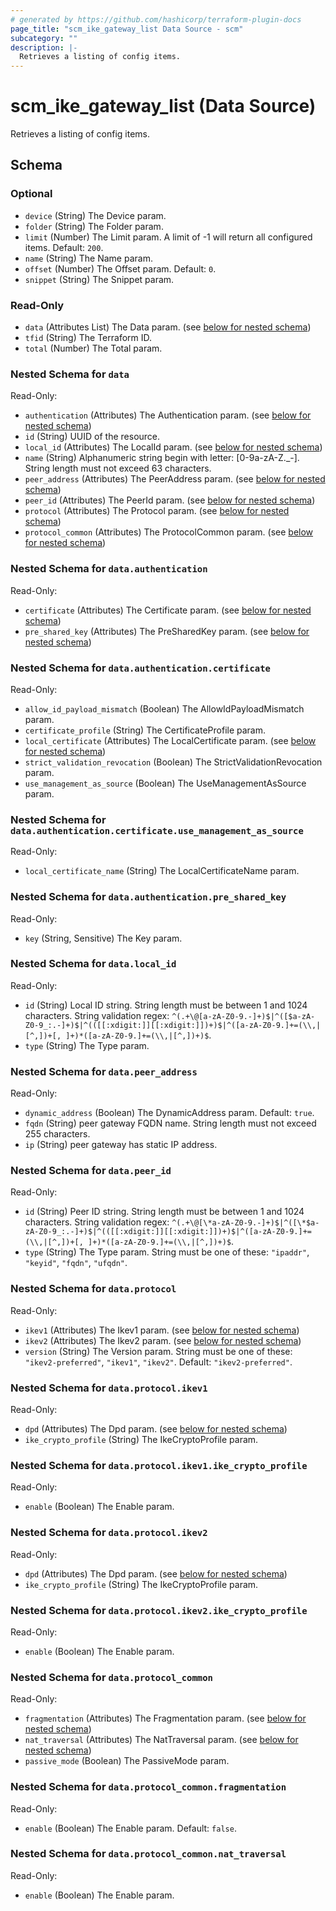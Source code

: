 ```yaml
---
# generated by https://github.com/hashicorp/terraform-plugin-docs
page_title: "scm_ike_gateway_list Data Source - scm"
subcategory: ""
description: |-
  Retrieves a listing of config items.
---
```


# scm_ike_gateway_list (Data Source)

Retrieves a listing of config items.



<!-- schema generated by tfplugindocs -->
## Schema

### Optional

- `device` (String) The Device param.
- `folder` (String) The Folder param.
- `limit` (Number) The Limit param. A limit of -1 will return all configured items. Default: `200`.
- `name` (String) The Name param.
- `offset` (Number) The Offset param. Default: `0`.
- `snippet` (String) The Snippet param.

### Read-Only

- `data` (Attributes List) The Data param. (see [below for nested schema](#nestedatt--data))
- `tfid` (String) The Terraform ID.
- `total` (Number) The Total param.

<a id="nestedatt--data"></a>
### Nested Schema for `data`

Read-Only:

- `authentication` (Attributes) The Authentication param. (see [below for nested schema](#nestedatt--data--authentication))
- `id` (String) UUID of the resource.
- `local_id` (Attributes) The LocalId param. (see [below for nested schema](#nestedatt--data--local_id))
- `name` (String) Alphanumeric string begin with letter: [0-9a-zA-Z._-]. String length must not exceed 63 characters.
- `peer_address` (Attributes) The PeerAddress param. (see [below for nested schema](#nestedatt--data--peer_address))
- `peer_id` (Attributes) The PeerId param. (see [below for nested schema](#nestedatt--data--peer_id))
- `protocol` (Attributes) The Protocol param. (see [below for nested schema](#nestedatt--data--protocol))
- `protocol_common` (Attributes) The ProtocolCommon param. (see [below for nested schema](#nestedatt--data--protocol_common))

<a id="nestedatt--data--authentication"></a>
### Nested Schema for `data.authentication`

Read-Only:

- `certificate` (Attributes) The Certificate param. (see [below for nested schema](#nestedatt--data--authentication--certificate))
- `pre_shared_key` (Attributes) The PreSharedKey param. (see [below for nested schema](#nestedatt--data--authentication--pre_shared_key))

<a id="nestedatt--data--authentication--certificate"></a>
### Nested Schema for `data.authentication.certificate`

Read-Only:

- `allow_id_payload_mismatch` (Boolean) The AllowIdPayloadMismatch param.
- `certificate_profile` (String) The CertificateProfile param.
- `local_certificate` (Attributes) The LocalCertificate param. (see [below for nested schema](#nestedatt--data--authentication--certificate--local_certificate))
- `strict_validation_revocation` (Boolean) The StrictValidationRevocation param.
- `use_management_as_source` (Boolean) The UseManagementAsSource param.

<a id="nestedatt--data--authentication--certificate--local_certificate"></a>
### Nested Schema for `data.authentication.certificate.use_management_as_source`

Read-Only:

- `local_certificate_name` (String) The LocalCertificateName param.



<a id="nestedatt--data--authentication--pre_shared_key"></a>
### Nested Schema for `data.authentication.pre_shared_key`

Read-Only:

- `key` (String, Sensitive) The Key param.



<a id="nestedatt--data--local_id"></a>
### Nested Schema for `data.local_id`

Read-Only:

- `id` (String) Local ID string. String length must be between 1 and 1024 characters. String validation regex: `^(.+\@[a-zA-Z0-9.-]+)$|^([$a-zA-Z0-9_:.-]+)$|^(([[:xdigit:]][[:xdigit:]])+)$|^([a-zA-Z0-9.]+=(\\,|[^,])+[, ]+)*([a-zA-Z0-9.]+=(\\,|[^,])+)$`.
- `type` (String) The Type param.


<a id="nestedatt--data--peer_address"></a>
### Nested Schema for `data.peer_address`

Read-Only:

- `dynamic_address` (Boolean) The DynamicAddress param. Default: `true`.
- `fqdn` (String) peer gateway FQDN name. String length must not exceed 255 characters.
- `ip` (String) peer gateway has static IP address.


<a id="nestedatt--data--peer_id"></a>
### Nested Schema for `data.peer_id`

Read-Only:

- `id` (String) Peer ID string. String length must be between 1 and 1024 characters. String validation regex: `^(.+\@[\*a-zA-Z0-9.-]+)$|^([\*$a-zA-Z0-9_:.-]+)$|^(([[:xdigit:]][[:xdigit:]])+)$|^([a-zA-Z0-9.]+=(\\,|[^,])+[, ]+)*([a-zA-Z0-9.]+=(\\,|[^,])+)$`.
- `type` (String) The Type param. String must be one of these: `"ipaddr"`, `"keyid"`, `"fqdn"`, `"ufqdn"`.


<a id="nestedatt--data--protocol"></a>
### Nested Schema for `data.protocol`

Read-Only:

- `ikev1` (Attributes) The Ikev1 param. (see [below for nested schema](#nestedatt--data--protocol--ikev1))
- `ikev2` (Attributes) The Ikev2 param. (see [below for nested schema](#nestedatt--data--protocol--ikev2))
- `version` (String) The Version param. String must be one of these: `"ikev2-preferred"`, `"ikev1"`, `"ikev2"`. Default: `"ikev2-preferred"`.

<a id="nestedatt--data--protocol--ikev1"></a>
### Nested Schema for `data.protocol.ikev1`

Read-Only:

- `dpd` (Attributes) The Dpd param. (see [below for nested schema](#nestedatt--data--protocol--ikev1--dpd))
- `ike_crypto_profile` (String) The IkeCryptoProfile param.

<a id="nestedatt--data--protocol--ikev1--dpd"></a>
### Nested Schema for `data.protocol.ikev1.ike_crypto_profile`

Read-Only:

- `enable` (Boolean) The Enable param.



<a id="nestedatt--data--protocol--ikev2"></a>
### Nested Schema for `data.protocol.ikev2`

Read-Only:

- `dpd` (Attributes) The Dpd param. (see [below for nested schema](#nestedatt--data--protocol--ikev2--dpd))
- `ike_crypto_profile` (String) The IkeCryptoProfile param.

<a id="nestedatt--data--protocol--ikev2--dpd"></a>
### Nested Schema for `data.protocol.ikev2.ike_crypto_profile`

Read-Only:

- `enable` (Boolean) The Enable param.




<a id="nestedatt--data--protocol_common"></a>
### Nested Schema for `data.protocol_common`

Read-Only:

- `fragmentation` (Attributes) The Fragmentation param. (see [below for nested schema](#nestedatt--data--protocol_common--fragmentation))
- `nat_traversal` (Attributes) The NatTraversal param. (see [below for nested schema](#nestedatt--data--protocol_common--nat_traversal))
- `passive_mode` (Boolean) The PassiveMode param.

<a id="nestedatt--data--protocol_common--fragmentation"></a>
### Nested Schema for `data.protocol_common.fragmentation`

Read-Only:

- `enable` (Boolean) The Enable param. Default: `false`.


<a id="nestedatt--data--protocol_common--nat_traversal"></a>
### Nested Schema for `data.protocol_common.nat_traversal`

Read-Only:

- `enable` (Boolean) The Enable param.
